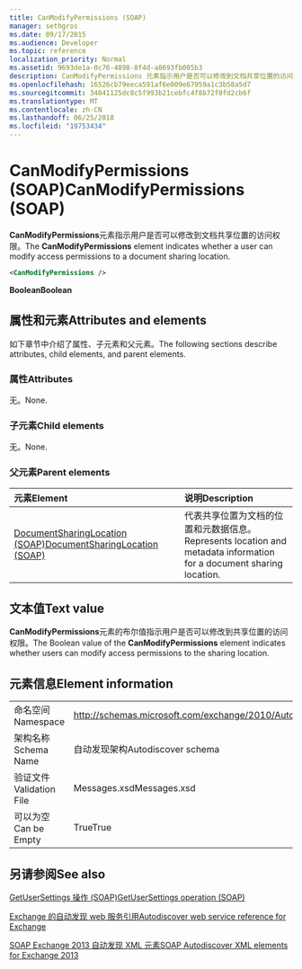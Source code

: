 ```yaml
---
title: CanModifyPermissions (SOAP)
manager: sethgros
ms.date: 09/17/2015
ms.audience: Developer
ms.topic: reference
localization_priority: Normal
ms.assetid: 9693de1a-0c76-4898-8f4d-a8693fb005b3
description: CanModifyPermissions 元素指示用户是否可以修改到文档共享位置的访问权限。
ms.openlocfilehash: 16526cb79eeca591af6e009e67959a1c3b58a5d7
ms.sourcegitcommit: 34041125dc8c5f993b21cebfc4f8b72f0fd2cb6f
ms.translationtype: MT
ms.contentlocale: zh-CN
ms.lasthandoff: 06/25/2018
ms.locfileid: "19753434"
---
```

# <a name="canmodifypermissions-soap"></a><span data-ttu-id="73b0d-103">CanModifyPermissions (SOAP)</span><span class="sxs-lookup"><span data-stu-id="73b0d-103">CanModifyPermissions (SOAP)</span></span>

<span data-ttu-id="73b0d-104">**CanModifyPermissions**元素指示用户是否可以修改到文档共享位置的访问权限。</span><span class="sxs-lookup"><span data-stu-id="73b0d-104">The **CanModifyPermissions** element indicates whether a user can modify access permissions to a document sharing location.</span></span> 
  
```XML
<CanModifyPermissions /> 
```

 <span data-ttu-id="73b0d-105">**Boolean**</span><span class="sxs-lookup"><span data-stu-id="73b0d-105">**Boolean**</span></span>
## <a name="attributes-and-elements"></a><span data-ttu-id="73b0d-106">属性和元素</span><span class="sxs-lookup"><span data-stu-id="73b0d-106">Attributes and elements</span></span>

<span data-ttu-id="73b0d-107">如下章节中介绍了属性、子元素和父元素。</span><span class="sxs-lookup"><span data-stu-id="73b0d-107">The following sections describe attributes, child elements, and parent elements.</span></span>
  
### <a name="attributes"></a><span data-ttu-id="73b0d-108">属性</span><span class="sxs-lookup"><span data-stu-id="73b0d-108">Attributes</span></span>

<span data-ttu-id="73b0d-109">无。</span><span class="sxs-lookup"><span data-stu-id="73b0d-109">None.</span></span>
  
### <a name="child-elements"></a><span data-ttu-id="73b0d-110">子元素</span><span class="sxs-lookup"><span data-stu-id="73b0d-110">Child elements</span></span>

<span data-ttu-id="73b0d-111">无。</span><span class="sxs-lookup"><span data-stu-id="73b0d-111">None.</span></span>
  
### <a name="parent-elements"></a><span data-ttu-id="73b0d-112">父元素</span><span class="sxs-lookup"><span data-stu-id="73b0d-112">Parent elements</span></span>

|<span data-ttu-id="73b0d-113">**元素**</span><span class="sxs-lookup"><span data-stu-id="73b0d-113">**Element**</span></span>|<span data-ttu-id="73b0d-114">**说明**</span><span class="sxs-lookup"><span data-stu-id="73b0d-114">**Description**</span></span>|
|:-----|:-----|
|[<span data-ttu-id="73b0d-115">DocumentSharingLocation (SOAP)</span><span class="sxs-lookup"><span data-stu-id="73b0d-115">DocumentSharingLocation (SOAP)</span></span>](documentsharinglocation-soap.md) <br/> |<span data-ttu-id="73b0d-116">代表共享位置为文档的位置和元数据信息。</span><span class="sxs-lookup"><span data-stu-id="73b0d-116">Represents location and metadata information for a document sharing location.</span></span>  <br/> |
   
## <a name="text-value"></a><span data-ttu-id="73b0d-117">文本值</span><span class="sxs-lookup"><span data-stu-id="73b0d-117">Text value</span></span>

<span data-ttu-id="73b0d-118">**CanModifyPermissions**元素的布尔值指示用户是否可以修改到共享位置的访问权限。</span><span class="sxs-lookup"><span data-stu-id="73b0d-118">The Boolean value of the **CanModifyPermissions** element indicates whether users can modify access permissions to the sharing location.</span></span> 
  
## <a name="element-information"></a><span data-ttu-id="73b0d-119">元素信息</span><span class="sxs-lookup"><span data-stu-id="73b0d-119">Element information</span></span>

|||
|:-----|:-----|
|<span data-ttu-id="73b0d-120">命名空间</span><span class="sxs-lookup"><span data-stu-id="73b0d-120">Namespace</span></span>  <br/> |http://schemas.microsoft.com/exchange/2010/Autodiscover  <br/> |
|<span data-ttu-id="73b0d-121">架构名称</span><span class="sxs-lookup"><span data-stu-id="73b0d-121">Schema Name</span></span>  <br/> |<span data-ttu-id="73b0d-122">自动发现架构</span><span class="sxs-lookup"><span data-stu-id="73b0d-122">Autodiscover schema</span></span>  <br/> |
|<span data-ttu-id="73b0d-123">验证文件</span><span class="sxs-lookup"><span data-stu-id="73b0d-123">Validation File</span></span>  <br/> |<span data-ttu-id="73b0d-124">Messages.xsd</span><span class="sxs-lookup"><span data-stu-id="73b0d-124">Messages.xsd</span></span>  <br/> |
|<span data-ttu-id="73b0d-125">可以为空</span><span class="sxs-lookup"><span data-stu-id="73b0d-125">Can be Empty</span></span>  <br/> |<span data-ttu-id="73b0d-126">True</span><span class="sxs-lookup"><span data-stu-id="73b0d-126">True</span></span>  <br/> |
   
## <a name="see-also"></a><span data-ttu-id="73b0d-127">另请参阅</span><span class="sxs-lookup"><span data-stu-id="73b0d-127">See also</span></span>



[<span data-ttu-id="73b0d-128">GetUserSettings 操作 (SOAP)</span><span class="sxs-lookup"><span data-stu-id="73b0d-128">GetUserSettings operation (SOAP)</span></span>](getusersettings-operation-soap.md)


[<span data-ttu-id="73b0d-129">Exchange 的自动发现 web 服务引用</span><span class="sxs-lookup"><span data-stu-id="73b0d-129">Autodiscover web service reference for Exchange</span></span>](autodiscover-web-service-reference-for-exchange.md)
  
[<span data-ttu-id="73b0d-130">SOAP Exchange 2013 自动发现 XML 元素</span><span class="sxs-lookup"><span data-stu-id="73b0d-130">SOAP Autodiscover XML elements for Exchange 2013</span></span>](soap-autodiscover-xml-elements-for-exchange-2013.md)

